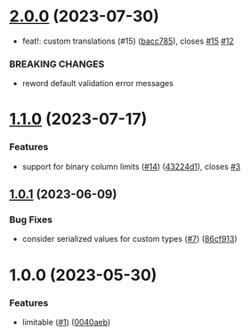 # [2.0.0](https://github.com/benmelz/limitable/compare/v1.1.0...v2.0.0) (2023-07-30)


* feat!: custom translations (#15) ([bacc785](https://github.com/benmelz/limitable/commit/bacc7858d7d506bba60bad2f1d39c32732136aa3)), closes [#15](https://github.com/benmelz/limitable/issues/15) [#12](https://github.com/benmelz/limitable/issues/12)


### BREAKING CHANGES

* reword default validation error messages

# [1.1.0](https://github.com/benmelz/limitable/compare/v1.0.1...v1.1.0) (2023-07-17)


### Features

* support for binary column limits ([#14](https://github.com/benmelz/limitable/issues/14)) ([43224d1](https://github.com/benmelz/limitable/commit/43224d1351052833246b94666b7aca76f8c89aa5)), closes [#3](https://github.com/benmelz/limitable/issues/3)

## [1.0.1](https://github.com/benmelz/limitable/compare/v1.0.0...v1.0.1) (2023-06-09)


### Bug Fixes

* consider serialized values for custom types ([#7](https://github.com/benmelz/limitable/issues/7)) ([86cf913](https://github.com/benmelz/limitable/commit/86cf91307211411db3582fa3d780df6f96663bfb))

# 1.0.0 (2023-05-30)


### Features

* limitable ([#1](https://github.com/benmelz/limitable/issues/1)) ([0040aeb](https://github.com/benmelz/limitable/commit/0040aeba6d2b6f40feefe9040b10e412ccc33b59))
